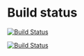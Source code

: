 # Build status


[![Build Status](http://ec2-13-212-193-111.ap-southeast-1.compute.amazonaws.com:8080/buildStatus/icon?job=instavote%2Fresult-build)](http://ec2-13-212-193-111.ap-southeast-1.compute.amazonaws.com:8080/job/instavote/job/result-build/)

[![Build Status](http://ec2-13-212-193-111.ap-southeast-1.compute.amazonaws.com:8080/buildStatus/icon?job=instavote%2Fresult-test)](http://ec2-13-212-193-111.ap-southeast-1.compute.amazonaws.com:8080/job/instavote/job/result-test/)
